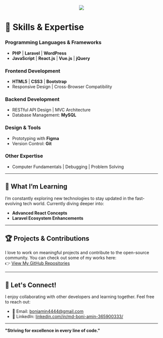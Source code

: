 <h1 align="center">
  <a href="https://github.com/boniamin4444">
    <img src="https://readme-typing-svg.herokuapp.com?font=Fira+Code&size=40&pause=1000&color=00CFFF&background=FFFFFF00&center=true&vCenter=true&width=800&height=80&lines=Hi,+I'm+Md.+Boni+Amin">
  </a>
</h1>

# 🚀 Skills & Expertise  

### **Programming Languages & Frameworks**  
- **PHP** | **Laravel** | **WordPress**  
- **JavaScript** | **React.js** | **Vue.js** | **jQuery**  

### **Frontend Development**  
- **HTML5** | **CSS3** | **Bootstrap**  
- Responsive Design | Cross-Browser Compatibility  

### **Backend Development**  
- RESTful API Design | MVC Architecture  
- Database Management: **MySQL**  

### **Design & Tools**  
- Prototyping with **Figma**  
- Version Control: **Git**  

### **Other Expertise**  
- Computer Fundamentals | Debugging | Problem Solving  

---

## 🌱 What I’m Learning  
I’m constantly exploring new technologies to stay updated in the fast-evolving tech world. Currently diving deeper into:  
- **Advanced React Concepts**  
- **Laravel Ecosystem Enhancements**  

---

## 🏆 Projects & Contributions  
I love to work on meaningful projects and contribute to the open-source community. You can check out some of my works here:  
👉 [View My GitHub Repositories](https://github.com/boniamin4444)  

---

## 💬 Let's Connect!  
I enjoy collaborating with other developers and learning together. Feel free to reach out:  
- 📧 Email: [boniamin4444@gmail.com](mailto:boniamin4444@gmail.com)  
- 💼 LinkedIn: [linkedin.com/in/md-boni-amin-365900333/](https://www.linkedin.com/in/md-boni-amin-365900333/)  

---

**"Striving for excellence in every line of code."**
